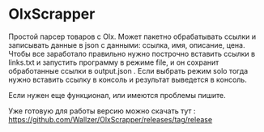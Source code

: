 # OlxScrapper
Простой парсер товаров с Olx.
Может пакетно обрабатывать ссылки и записывать данные в json с данными: ссылка, имя, описание, цена. 
Чтобы все заработало правильно нужно построчно вставить ссылки в links.txt и запустить программу в режиме file, и он сохранит обработанные ссылки в output.json . 
Если выбрать режим solo тогда нужно вставить ссылку в консоль и результат выведется в консоль.

Если нужен еще функционал, или имеются проблемы пишите.

Уже готовую для работы версию можно скачать тут : https://github.com/Wallzer/OlxScrapper/releases/tag/release
